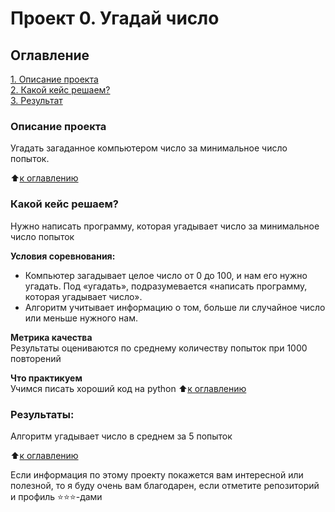 # Проект 0. Угадай число

## Оглавление  
[1. Описание проекта](HW3/README.md#Описание-проекта)  
[2. Какой кейс решаем?](HW3/README.md#Какой-кейс-решаем)  
[3. Результат](HW3/README.md#Результат)    


### Описание проекта    
Угадать загаданное компьютером число за минимальное число попыток.

:arrow_up:[к оглавлению](HW3/README.md#Оглавление)


### Какой кейс решаем?    
Нужно написать программу, которая угадывает число за минимальное число попыток

**Условия соревнования:**  
- Компьютер загадывает целое число от 0 до 100, и нам его нужно угадать. Под «угадать», подразумевается «написать программу, которая угадывает число».
- Алгоритм учитывает информацию о том, больше ли случайное число или меньше нужного нам.

**Метрика качества**     
Результаты оцениваются по среднему количеству попыток при 1000 повторений

**Что практикуем**     
Учимся писать хороший код на python
:arrow_up:[к оглавлению](HW3/README.md#Оглавление)


### Результаты:  
Алгоритм угадывает число в среднем за 5 попыток

:arrow_up:[к оглавлению](HW3/README.md#Оглавление)



Если информация по этому проекту покажется вам интересной или полезной, то я буду очень вам благодарен, если отметите репозиторий и профиль ⭐️⭐️⭐️-дами
